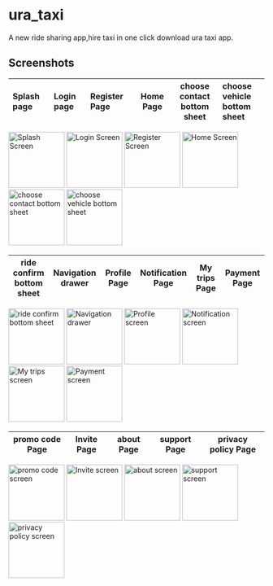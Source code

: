 # ura_taxi

A new ride sharing app,hire taxi in one click download ura taxi app.

## Screenshots

Splash page  |Login page  |   Register Page   |Home Page   |  choose contact<br/> bottom sheet |    choose vehicle<br/>  bottom sheet   |
:-------------|:-------------|:-------------|:----------------:|:---------------:|:-------------|
 <div float="left">
    <img src="https://imgur.com/uCQIHCR.png" alt="Splash Screen" width="110"/>
    <img src="https://imgur.com/FSZRBBP.png" alt="Login Screen" width="110"/>
    <img src="https://imgur.com/wH9zAvJ.png" alt="Register Screen" width="110"/>
    <img src="https://imgur.com/sJ7hX6p.png" alt="Home Screen" width="110"/>
     <img src="https://imgur.com/I2AkVNf.png" alt="choose contact bottom sheet" width="110"/>
    <img src="https://imgur.com/R9GZLyS.png" alt="choose vehicle bottom sheet " width="110"/>
</div>

|ride confirm<br/> bottom sheet  | Navigation drawer |  Profile Page | Notification Page | My trips Page  |  Payment Page  |  
|:-----------:|:-------------------:|:--------------:|:-------------:|:--------------:|:-----------------:|
 <div float="left">
    <img src="https://imgur.com/vtm2g5Q.png" alt="ride confirm bottom sheet" width="110"/>
    <img src="https://imgur.com/1Cqrskf.png" alt="Navigation drawer" width="110"/>
    <img src="https://imgur.com/DSHl2Ca.png" alt="Profile screen" width="110"/>
    <img src="https://imgur.com/QZ32XW8.png" alt="Notification screen" width="110"/>
    <img src="https://imgur.com/qRX0I0H.png" alt="My trips screen" width="110"/>
    <img src="https://imgur.com/EhDQMbg.png" alt="Payment screen" width="110"/>
</div>

|promo code Page |  Invite Page |  about Page |  support Page | privacy policy Page | 
:------------:|:-----------------:|:-------------:|:-------------:|:-------------:|
 <div float="left">
    <img src="https://imgur.com/OfRWNL2.png" alt="promo code screen" width="110"/>
    <img src="https://imgur.com/AmDkACd.png" alt="Invite screen" width="110"/>
    <img src="https://imgur.com/3J4S39i.png" alt="about screen" width="110"/>
    <img src="https://imgur.com/B1dCG2X.png" alt="support screen" width="110"/>
    <img src="https://imgur.com/5o6SvuN.png" alt="privacy policy screen" width="110"/>
</div>

